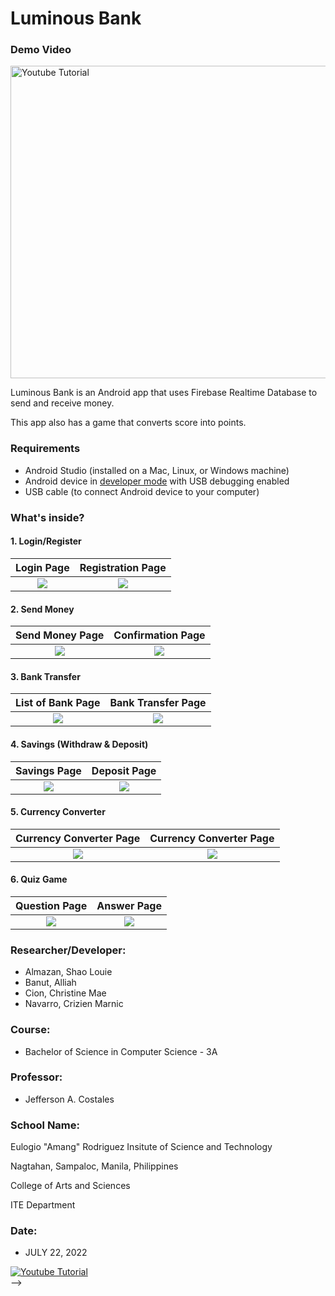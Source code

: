 # Luminous Bank

<!--![Graphical feature](https://github.com/ziennn/LuminousBank/blob/main/Screenshots/Template.png)-->

### Demo Video
<!--Click the link to watch https://youtu.be/3aWlD6u8xRg-->

<div >
  <a href="https://youtu.be/3aWlD6u8xRg"><img src="https://github.com/ziennn/LuminousBank/blob/main/Screenshots/Thumbnail.png" alt="Youtube Tutorial" width = "1000px" height = "500px"></a>
</div>

Luminous Bank is an Android app that uses Firebase Realtime Database to send and receive money. 

This app also has a game that converts score into points.

### Requirements
*   Android Studio (installed on a Mac, Linux, or Windows machine)
*   Android device in [developer mode](https://developer.android.com/studio/debug/dev-options) with USB debugging enabled
*   USB cable (to connect Android device to your computer)

### What's inside?
#### 1. Login/Register
Login Page                 |  Registration Page
:-------------------------:|:-------------------------:
![](https://github.com/ziennn/LuminousBank/blob/main/Screenshots/Login.jpg)  | ![](https://github.com/ziennn/LuminousBank/blob/main/Screenshots/Register.jpg)


#### 2. Send Money
Send Money Page            |  Confirmation Page
:-------------------------:|:-------------------------:
![](https://github.com/ziennn/LuminousBank/blob/main/Screenshots/SendMoney.jpg)  | ![](https://github.com/ziennn/LuminousBank/blob/main/Screenshots/Send_Money_Confirmation.jpg)


#### 3. Bank Transfer
List of Bank Page          |  Bank Transfer Page
:-------------------------:|:-------------------------:
![](https://github.com/ziennn/LuminousBank/blob/main/Screenshots/BankTransferList.jpg)  | ![](https://github.com/ziennn/LuminousBank/blob/main/Screenshots/BankTransfer.jpg)


#### 4. Savings (Withdraw & Deposit)
Savings Page               |  Deposit Page
:-------------------------:|:-------------------------:
![](https://github.com/ziennn/LuminousBank/blob/main/Screenshots/Savings.jpg)  | ![](https://github.com/ziennn/LuminousBank/blob/main/Screenshots/Deposit.jpg)


#### 5. Currency Converter
Currency Converter Page    |  Currency Converter Page
:-------------------------:|:-------------------------:
![](https://github.com/ziennn/LuminousBank/blob/main/Screenshots/CurrencyConverter1.jpg)  | ![](https://github.com/ziennn/LuminousBank/blob/main/Screenshots/CurrencyConverter2.jpg)


#### 6. Quiz Game
Question Page              |  Answer Page
:-------------------------:|:-------------------------:
![](https://github.com/ziennn/LuminousBank/blob/main/Screenshots/QuizQuestion.jpg)  | ![](https://github.com/ziennn/LuminousBank/blob/main/Screenshots/QuizAnswer.jpg)


### Researcher/Developer:

* Almazan, Shao Louie
* Banut, Alliah
* Cion, Christine Mae
* Navarro, Crizien Marnic

### Course: 
* Bachelor of Science in Computer Science - 3A

### Professor: 
* Jefferson A. Costales

### School Name:
Eulogio "Amang" Rodriguez Insitute of Science and Technology

Nagtahan, Sampaloc, Manila, Philippines

College of Arts and Sciences

ITE Department

### Date: 
* JULY 22, 2022

<!-- ### Demo Video
<!--Click the link to watch https://youtu.be/3aWlD6u8xRg-->

<div >
  <a href="https://youtu.be/3aWlD6u8xRg"><img src="https://github.com/ziennn/LuminousBank/blob/main/Screenshots/Thumbnail.png" alt="Youtube Tutorial"></a>
</div> -->

